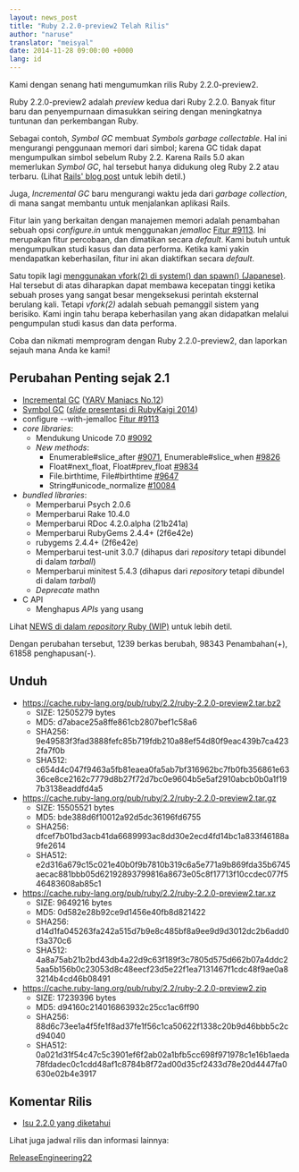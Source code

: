 ```yaml
---
layout: news_post
title: "Ruby 2.2.0-preview2 Telah Rilis"
author: "naruse"
translator: "meisyal"
date: 2014-11-28 09:00:00 +0000
lang: id
---
```


Kami dengan senang hati mengumumkan rilis Ruby 2.2.0-preview2.

Ruby 2.2.0-preview2 adalah *preview* kedua dari Ruby 2.2.0.
Banyak fitur baru dan penyempurnaan dimasukkan seiring dengan meningkatnya
tuntunan dan perkembangan Ruby.

Sebagai contoh, *Symbol GC* membuat *Symbols garbage collectable*.
Hal ini mengurangi penggunaan memori dari simbol; karena GC tidak dapat mengumpulkan simbol sebelum
Ruby 2.2. Karena Rails 5.0 akan memerlukan *Symbol GC*, hal tersebut hanya didukung oleg Ruby 2.2
atau terbaru. (Lihat [Rails' blog post](http://weblog.rubyonrails.org/2014/8/20/Rails-4-2-beta1/) untuk lebih detil.)

Juga, *Incremental GC* baru mengurangi waktu jeda dari *garbage collection*, di mana sangat membantu untuk menjalankan aplikasi Rails.

Fitur lain yang berkaitan dengan manajemen memori adalah penambahan sebuah opsi *configure.in* untuk menggunakan *jemalloc*
[Fitur #9113](https://bugs.ruby-lang.org/issues/9113).
Ini merupakan fitur percobaan, dan dimatikan secara *default*.
Kami butuh untuk mengumpulkan studi kasus dan data performa.
Ketika kami yakin mendapatkan keberhasilan, fitur ini akan diaktifkan secara *default*.

Satu topik lagi [menggunakan vfork(2) di system() dan spawn() (Japanese)](http://www.a-k-r.org/d/2014-09.html#a2014_09_06).
Hal tersebut di atas diharapkan dapat membawa kecepatan tinggi ketika sebuah proses yang sangat besar mengeksekusi perintah eksternal berulang kali.
Tetapi *vfork(2)* adalah sebuah pemanggil sistem yang berisiko.
Kami ingin tahu berapa keberhasilan yang akan didapatkan melalui pengumpulan studi kasus dan data performa.

Coba dan nikmati memprogram dengan Ruby 2.2.0-preview2, dan laporkan sejauh mana Anda ke kami!

##  Perubahan Penting sejak 2.1

* [Incremental GC](https://bugs.ruby-lang.org/issues/10137) ([YARV Maniacs No.12](http://magazine.rubyist.net/?0048-YARVManiacs))
* [Symbol GC](https://bugs.ruby-lang.org/issues/9634) ([*slide* presentasi di RubyKaigi 2014](http://www.slideshare.net/authorNari/symbol-gc))
* configure --with-jemalloc [Fitur #9113](https://bugs.ruby-lang.org/issues/9113)
* *core libraries*:
  * Mendukung Unicode 7.0 [#9092](https://bugs.ruby-lang.org/issues/9092)
  * *New methods*:
    * Enumerable#slice_after [#9071](https://bugs.ruby-lang.org/issues/9071), Enumerable#slice_when [#9826](https://bugs.ruby-lang.org/issues/9826)
    * Float#next_float, Float#prev_float [#9834](https://bugs.ruby-lang.org/issues/9834)
    * File.birthtime, File#birthtime [#9647](https://bugs.ruby-lang.org/issues/9647)
    * String#unicode_normalize [#10084](https://bugs.ruby-lang.org/issues/10084)
* *bundled libraries*:
  * Memperbarui Psych 2.0.6
  * Memperbarui Rake 10.4.0
  * Memperbarui RDoc 4.2.0.alpha (21b241a)
  * Memperbarui RubyGems 2.4.4+ (2f6e42e)
  * rubygems 2.4.4+ (2f6e42e)
  * Memperbarui test-unit 3.0.7 (dihapus dari *repository* tetapi dibundel
di dalam *tarball*)
  * Memperbarui minitest 5.4.3 (dihapus dari *repository* tetapi dibundel di dalam *tarball*)
  * *Deprecate* mathn
* C API
  * Menghapus *APIs* yang usang

Lihat [NEWS di dalam *repository* Ruby (WIP)](https://github.com/ruby/ruby/blob/v2_2_0_preview2/NEWS) untuk lebih detil.

Dengan perubahan tersebut, 1239 berkas berubah, 98343 Penambahan(+), 61858 penghapusan(-).

## Unduh

* <https://cache.ruby-lang.org/pub/ruby/2.2/ruby-2.2.0-preview2.tar.bz2>
  * SIZE:   12505279 bytes
  * MD5:    d7abace25a8ffe861cb2807bef1c58a6
  * SHA256: 9e49583f3fad3888fefc85b719fdb210a88ef54d80f9eac439b7ca4232fa7f0b
  * SHA512: c654d4c047f9463a5fb81eaea0fa5ab7bf316962bc7fb0fb356861e6336ce8ce2162c7779d8b27f72d7bc0e9604b5e5af2910abcb0b0a1f197b3138eaddfd4a5
* <https://cache.ruby-lang.org/pub/ruby/2.2/ruby-2.2.0-preview2.tar.gz>
  * SIZE:   15505521 bytes
  * MD5:    bde388d6f10012a92d5dc36196fd6755
  * SHA256: dfcef7b01bd3acb41da6689993ac8dd30e2ecd4fd14bc1a833f46188a9fe2614
  * SHA512: e2d316a679c15c021e40b0f9b7810b319c6a5e771a9b869fda35b6745aecac881bbb05d62192893799816a8673e05c8f17713f10ccdec077f546483608ab85c1
* <https://cache.ruby-lang.org/pub/ruby/2.2/ruby-2.2.0-preview2.tar.xz>
  * SIZE:   9649216 bytes
  * MD5:    0d582e28b92ce9d1456e40fb8d821422
  * SHA256: d14d1fa045263fa242a515d7b9e8c485bf8a9ee9d9d3012dc2b6add0f3a370c6
  * SHA512: 4a8a75ab21b2bd43db4a22d9c63f189f3c7805d575d662b07a4ddc25aa5b156b0c23053d8c48eecf23d5e22f1ea7131467f1cdc48f9ae0a83214b4cd46b08491
* <https://cache.ruby-lang.org/pub/ruby/2.2/ruby-2.2.0-preview2.zip>
  * SIZE:   17239396 bytes
  * MD5:    d94160c214016863932c25cc1ac6ff90
  * SHA256: 88d6c73ee1a4f5fe1f8ad37fe1f56c1ca50622f1338c20b9d46bbb5c2cd94040
  * SHA512: 0a021d31f54c47c5c3901ef6f2ab02a1bfb5cc698f971978c1e16b1aeda78fdadec0c1cdd48af1c8784b8f72ad00d35cf2433d78e20d4447fa0630e02b4e3917

## Komentar Rilis

* [Isu 2.2.0 yang diketahui](https://bugs.ruby-lang.org/projects/ruby-trunk/issues?query_id=115)

Lihat juga jadwal rilis dan informasi lainnya:

[ReleaseEngineering22](https://bugs.ruby-lang.org/projects/ruby-master/wiki/ReleaseEngineering22)
